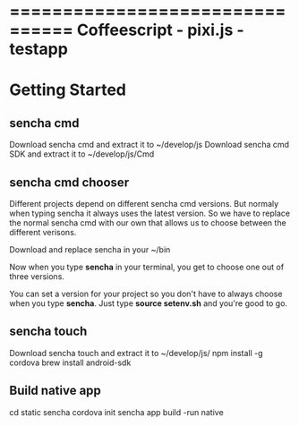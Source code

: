 ================================
Coffeescript - pixi.js - testapp
================================


Getting Started
===============


sencha cmd
----------
Download sencha cmd and extract it to ~/develop/js
Download sencha cmd SDK and extract it to ~/develop/js/Cmd


sencha cmd chooser
------------------
Different projects depend on different sencha cmd versions.
But normaly when typing sencha it always uses the latest version.
So we have to replace the normal sencha cmd with our own that allows us to choose between the different verisons.

Download and replace sencha in your ~/bin

Now when you type **sencha** in your terminal, you get to choose one out of three versions.

You can set a version for your project so you don't have to always choose when you type **sencha**. Just type **source setenv.sh** and you're good to go.


sencha touch
------------
Download sencha touch and extract it to ~/develop/js/
npm install -g cordova
brew install android-sdk


Build native app
----------------
cd static
sencha cordova init
sencha app build -run native
